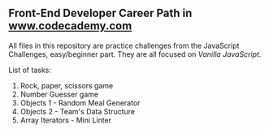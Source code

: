 ## Front-End Developer Career Path in www.codecademy.com

All files in this repository are practice challenges from the JavaScript Challenges, easy/beginner part.
They are all focused on _Vanilla JavaScript_.

List of tasks:
 1. Rock, paper, scissors game
 2. Number Guesser game
 3. Objects 1 - Random Meal Generator
 4. Objects 2 - Team's Data Structure
 5. Array Iterators - Mini Linter
